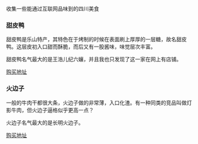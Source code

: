 收集一些能通过互联网品味到的四川美食

### 甜皮鸭

甜皮鸭是乐山特产，其特色在于烤制的时候在表面刷上厚厚的一层糖，故名甜皮鸭。这层皮初入口甜而酥脆，而后又有一股酱味，味觉层次丰富。

甜皮鸭名气最大的是王浩儿纪六孃，并且我也只发现了这一家在网上有店铺。

[购买地址](https://item.taobao.com/item.htm?id=538560650201)

### 火边子

一般的牛肉干都很大条，火边子做的非常薄，入口化渣。有一种同类的竞品叫做灯影牛肉，但火边子逼格似乎更高一点？

火边子名气最大的是长明火边子。

[购买地址](https://changming.tmall.com/)

